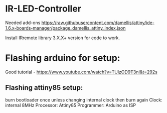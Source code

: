 # IR-LED-Controller

Needed add-ons
https://raw.githubusercontent.com/damellis/attiny/ide-1.6.x-boards-manager/package_damellis_attiny_index.json

Install IRremote library 3.X.X+ version for code to work.

# Flashing arduino for setup: 
Good tutorial - https://www.youtube.com/watch?v=TUlzOD9T3nI&t=292s

## Flashing attiny85 setup:
burn bootloader once unless changing internal clock then burn again
Clock: internal 8MHz
Processor: Attiny85
Programmer: Arduino as ISP

